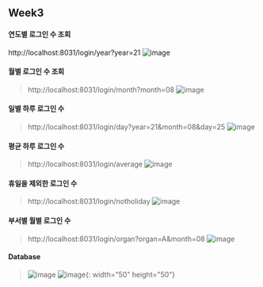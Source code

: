 ## Week3

#### 연도별 로그인 수 조회
http://localhost:8031/login/year?year=21
![image](https://user-images.githubusercontent.com/65826145/130973688-8a3ab25e-51c5-48cd-8ef8-4725d8bd569e.png)


#### 월별 로그인 수 조회
> http://localhost:8031/login/month?month=08
>  ![image](https://user-images.githubusercontent.com/65826145/130973783-b5a98e4b-00ba-428e-8f39-da03ac59654a.png)

#### 일별 하루 로그인 수
> http://localhost:8031/login/day?year=21&month=08&day=25
> ![image](https://user-images.githubusercontent.com/65826145/130973931-df2bec2e-532a-4b19-a59f-3e871d0c08be.png)

#### 평균 하루 로그인 수
> http://localhost:8031/login/average
> ![image](https://user-images.githubusercontent.com/65826145/130974108-9d20600d-1a9e-4c56-8932-d547487a8d51.png)

#### 휴일을 제외한 로그인 수
> http://localhost:8031/login/notholiday
> ![image](https://user-images.githubusercontent.com/65826145/130974238-8ba5a4c8-3975-427b-8a90-31d759b2aec5.png)

#### 부서별 월별 로그인 수
> http://localhost:8031/login/organ?organ=A&month=08
> ![image](https://user-images.githubusercontent.com/65826145/130974333-a37080cd-7337-4e18-ba15-fd1831923d6d.png)

#### Database
> ![image](https://user-images.githubusercontent.com/65826145/130974444-5db533b9-9dbd-47cd-97fc-6db67fd65c03.png)
> ![image](https://user-images.githubusercontent.com/65826145/130977674-59995b03-1687-4c0d-8382-c114514b13a2.png){: width="50" height="50"}


